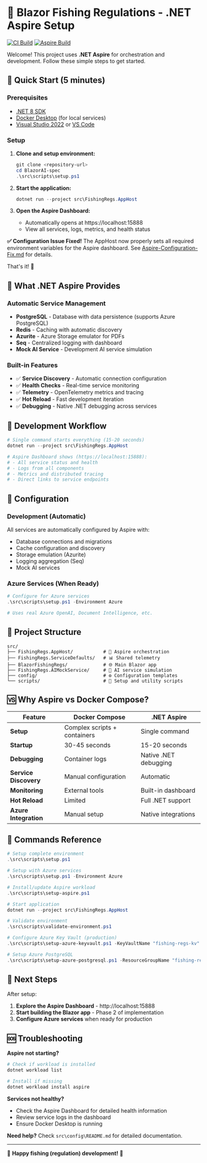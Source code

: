 # 🎣 Blazor Fishing Regulations - .NET Aspire Setup

[![CI Build](https://github.com/rockfordlhotka/BlazorFishingRegs/actions/workflows/ci.yml/badge.svg)](https://github.com/rockfordlhotka/BlazorFishingRegs/actions/workflows/ci.yml)
[![Aspire Build](https://github.com/rockfordlhotka/BlazorFishingRegs/actions/workflows/aspire-ci.yml/badge.svg)](https://github.com/rockfordlhotka/BlazorFishingRegs/actions/workflows/aspire-ci.yml)

Welcome! This project uses **.NET Aspire** for orchestration and development. Follow these simple steps to get started.

## 🚀 Quick Start (5 minutes)

### Prerequisites
- [.NET 8 SDK](https://dotnet.microsoft.com/download/dotnet/8.0)
- [Docker Desktop](https://www.docker.com/products/docker-desktop) (for local services)
- [Visual Studio 2022](https://visualstudio.microsoft.com/) or [VS Code](https://code.visualstudio.com/)

### Setup

1. **Clone and setup environment:**
   ```powershell
   git clone <repository-url>
   cd BlazorAI-spec
   .\src\scripts\setup.ps1
   ```

2. **Start the application:**
   ```powershell
   dotnet run --project src\FishingRegs.AppHost
   ```

3. **Open the Aspire Dashboard:**
   - Automatically opens at https://localhost:15888
   - View all services, logs, metrics, and health status

**✅ Configuration Issue Fixed!** The AppHost now properly sets all required environment variables for the Aspire dashboard. See [Aspire-Configuration-Fix.md](docs/Aspire-Configuration-Fix.md) for details.

That's it! 🎉

## 🔧 What .NET Aspire Provides

### Automatic Service Management
- **PostgreSQL** - Database with data persistence (supports Azure PostgreSQL)
- **Redis** - Caching with automatic discovery
- **Azurite** - Azure Storage emulator for PDFs
- **Seq** - Centralized logging with dashboard
- **Mock AI Service** - Development AI service simulation

### Built-in Features
- ✅ **Service Discovery** - Automatic connection configuration
- ✅ **Health Checks** - Real-time service monitoring
- ✅ **Telemetry** - OpenTelemetry metrics and tracing
- ✅ **Hot Reload** - Fast development iteration
- ✅ **Debugging** - Native .NET debugging across services

## 🎯 Development Workflow

```powershell
# Single command starts everything (15-20 seconds)
dotnet run --project src\FishingRegs.AppHost

# Aspire Dashboard shows (https://localhost:15888):
# - All service status and health
# - Logs from all components  
# - Metrics and distributed tracing
# - Direct links to service endpoints
```

## 🔐 Configuration

### Development (Automatic)
All services are automatically configured by Aspire with:
- Database connections and migrations
- Cache configuration and discovery
- Storage emulation (Azurite)
- Logging aggregation (Seq)
- Mock AI services

### Azure Services (When Ready)
```powershell
# Configure for Azure services
.\src\scripts\setup.ps1 -Environment Azure

# Uses real Azure OpenAI, Document Intelligence, etc.
```

## 📁 Project Structure

```
src/
├── FishingRegs.AppHost/           # 🎯 Aspire orchestration
├── FishingRegs.ServiceDefaults/   # 📊 Shared telemetry
├── BlazorFishingRegs/             # 🌐 Main Blazor app
├── FishingRegs.AIMockService/     # 🤖 AI service simulation
├── config/                        # ⚙️ Configuration templates
└── scripts/                       # 🔧 Setup and utility scripts
```

## 🆚 Why Aspire vs Docker Compose?

| Feature | Docker Compose | .NET Aspire |
|---------|----------------|-------------|
| **Setup** | Complex scripts + containers | Single command |
| **Startup** | 30-45 seconds | 15-20 seconds |
| **Debugging** | Container logs | Native .NET debugging |
| **Service Discovery** | Manual configuration | Automatic |
| **Monitoring** | External tools | Built-in dashboard |
| **Hot Reload** | Limited | Full .NET support |
| **Azure Integration** | Manual setup | Native integrations |

## 🔧 Commands Reference

```powershell
# Setup complete environment
.\src\scripts\setup.ps1

# Setup with Azure services  
.\src\scripts\setup.ps1 -Environment Azure

# Install/update Aspire workload
.\src\scripts\setup-aspire.ps1

# Start application
dotnet run --project src\FishingRegs.AppHost

# Validate environment
.\src\scripts\validate-environment.ps1

# Configure Azure Key Vault (production)
.\src\scripts\setup-azure-keyvault.ps1 -KeyVaultName "fishing-regs-kv" -Interactive

# Setup Azure PostgreSQL
.\src\scripts\setup-azure-postgresql.ps1 -ResourceGroupName "fishing-regs-rg" -ServerName "fishing-regs-db" -AdminUsername "fishadmin" -AdminPassword (ConvertTo-SecureString "YourPassword" -AsPlainText -Force)
```

## 🚀 Next Steps

After setup:

1. **Explore the Aspire Dashboard** - http://localhost:15888
2. **Start building the Blazor app** - Phase 2 of implementation
3. **Configure Azure services** when ready for production

## 🆘 Troubleshooting

**Aspire not starting?**
```powershell
# Check if workload is installed
dotnet workload list

# Install if missing
dotnet workload install aspire
```

**Services not healthy?**
- Check the Aspire Dashboard for detailed health information
- Review service logs in the dashboard
- Ensure Docker Desktop is running

**Need help?** Check `src\config\README.md` for detailed documentation.

---

🎣 **Happy fishing (regulation) development!** 🎣
